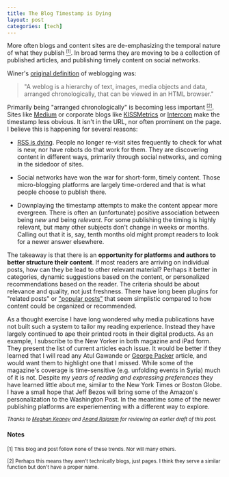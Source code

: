 ```yaml
--- 
title: The Blog Timestamp is Dying
layout: post
categories: [tech]
---
```


More often blogs and content sites are de-emphasizing the temporal nature of what they publish <a href="#irony"><small><sup>[1]</sup></small></a>. In broad terms they are moving to be a collection of published articles, and publishing timely content on social networks.

Winer's [original definition](http://blogs.law.harvard.edu/whatmakesaweblogaweblog.html) of weblogging was:
> "A weblog is a hierarchy of text, images, media objects and data, arranged chronologically, that can be viewed in an HTML browser."

Primarily being "arranged chronologically" is becoming less important <a href="#semantics"><small><sup>[2]</sup></small></a>. Sites like [Medium](https://medium.com/) or corporate blogs like [KISSMetrics](http://blog.kissmetrics.com/saasy-pricing-strategies/) or [Intercom](http://insideintercom.io/the-dribbblisation-of-design/) make the timestamp less obvious. It isn't in the URL, nor often prominent on the page. I believe this is happening for several reasons:

- [RSS is dying](http://andrewchen.co/2013/04/29/the-death-of-rss-in-a-single-graph/). People no longer re-visit sites frequently to check for what is new, nor have robots do that work for them. They are discovering content in different ways, primarily through social networks, and coming in the sidedoor of sites.

- Social networks have won the war for short-form, timely content. Those micro-blogging platforms are largely time-ordered and that is what people choose to publish there.

- Downplaying the timestamp attempts to make the content appear more evergreen. There is often an (unfortunate) positive association between being <em>new</em> and being <em>relevant</em>. For some publishing the timing is highly relevant, but many other subjects don't change in weeks or months. Calling out that it is, say, tenth months old might prompt readers to look for a newer answer elsewhere.

The takeaway is that there is an **opportunity for platforms and authors to better structure their content**. If most readers are arriving on individual posts, how can they be lead to other relevant material? Perhaps it better in categories, dynamic suggestions based on the content, or personalized recommendations based on the reader. The criteria should be about relevance and quality, not just freshness. There have long been plugins for "related posts" or ["popular posts"](http://wordpress.org/plugins/wordpress-popular-posts/) that seem simplistic compared to how content could be organized or recommended. 

As a thought exercise I have long wondered why media publications have not built such a system to tailor my reading experience. Instead they have largely continued to ape their printed roots in their digital products. As an example, I subscribe to the New Yorker in both magazine and iPad form. They present the list of current articles each issue. It would be better if they learned that I will read any Atul Gawande or [George Packer](http://graysky.org/2013/08/george-packer-the-unwinding/) article, and would want them to highlight one that I missed. While some of the magazine's coverage is time-sensitive (e.g. unfolding events in Syria) much of it is not. Despite my *years of reading and expressing preferences* they have learned little about me, similar to the New York Times or Boston Globe. I have a small hope that Jeff Bezos will bring some of the Amazon's personalization to the Washington Post. In the meantime some of the newer publishing platforms are experiementing with a different way to explore.

<small><i>Thanks to [Meghan Keaney](https://twitter.com/meghkeaney) and [Anand Rajaram](https://twitter.com/anandrajaram) for reviewing an earlier draft of this post.</i></small>

#### Notes
<a name="irony"></a><small>[1] This blog and post follow none of these trends. Nor will many others.</small>

<a name="semantics"></a><small>[2] Perhaps this means they aren't technically blogs, just pages. I think they serve a similar function but don't have a proper name.</small>